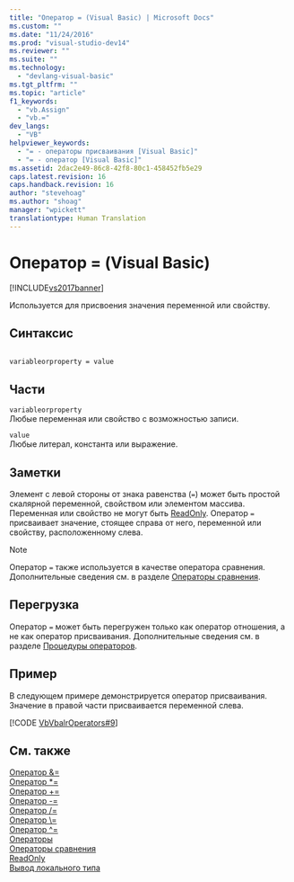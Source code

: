 ```yaml
---
title: "Оператор = (Visual Basic) | Microsoft Docs"
ms.custom: ""
ms.date: "11/24/2016"
ms.prod: "visual-studio-dev14"
ms.reviewer: ""
ms.suite: ""
ms.technology: 
  - "devlang-visual-basic"
ms.tgt_pltfrm: ""
ms.topic: "article"
f1_keywords: 
  - "vb.Assign"
  - "vb.="
dev_langs: 
  - "VB"
helpviewer_keywords: 
  - "= - операторы присваивания [Visual Basic]"
  - "= - оператор [Visual Basic]"
ms.assetid: 2dac2e49-86c8-42f8-80c1-458452fb5e29
caps.latest.revision: 16
caps.handback.revision: 16
author: "stevehoag"
ms.author: "shoag"
manager: "wpickett"
translationtype: Human Translation
---
```

# Оператор = (Visual Basic)
[!INCLUDE[vs2017banner](../../../csharp/includes/vs2017banner.md)]

Используется для присвоения значения переменной или свойству.  
  
## Синтаксис  
  
```  
  
variableorproperty = value  
```  
  
## Части  
 `variableorproperty`  
 Любые переменная или свойство с возможностью записи.  
  
 `value`  
 Любые литерал, константа или выражение.  
  
## Заметки  
 Элемент с левой стороны от знака равенства \(`=`\) может быть простой скалярной переменной, свойством или элементом массива.  Переменная или свойство не могут быть [ReadOnly](../../../visual-basic/language-reference/modifiers/readonly.md).  Оператор `=` присваивает значение, стоящее справа от него, переменной или свойству, расположенному слева.  
  
> [!NOTE]
>  Оператор `=` также используется в качестве оператора сравнения.  Дополнительные сведения см. в разделе [Операторы сравнения](../../../visual-basic/language-reference/operators/comparison-operators.md).  
  
## Перегрузка  
 Оператор `=` может быть перегружен только как оператор отношения, а не как оператор присваивания.  Дополнительные сведения см. в разделе [Процедуры операторов](../../../visual-basic/programming-guide/language-features/procedures/operator-procedures.md).  
  
## Пример  
 В следующем примере демонстрируется оператор присваивания.  Значение в правой части присваивается переменной слева.  
  
 [!CODE [VbVbalrOperators#9](../CodeSnippet/VS_Snippets_VBCSharp/VbVbalrOperators#9)]  
  
## См. также  
 [Оператор &\=](../../../visual-basic/language-reference/operators/and-assignment-operator.md)   
 [Оператор \*\=](../../../visual-basic/language-reference/operators/multiplication-assignment-operator.md)   
 [Оператор \+\=](../../../visual-basic/language-reference/operators/addition-assignment-operator.md)   
 [Оператор \-\=](../../../visual-basic/language-reference/operators/integer-division-assignment-operator.md)   
 [Оператор \/\=](../../../visual-basic/language-reference/operators/floating-point-division-assignment-operator.md)   
 [Оператор \\\=](../../../visual-basic/language-reference/operators/subtraction-assignment-operator.md)   
 [Оператор ^\=](../../../visual-basic/language-reference/operators/exponentiation-assignment-operator.md)   
 [Операторы](../../../visual-basic/programming-guide/language-features/statements.md)   
 [Операторы сравнения](../../../visual-basic/language-reference/operators/comparison-operators.md)   
 [ReadOnly](../../../visual-basic/language-reference/modifiers/readonly.md)   
 [Вывод локального типа](../../../visual-basic/programming-guide/language-features/variables/local-type-inference.md)